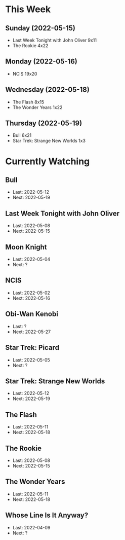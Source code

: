 # This Week

## Sunday (2022-05-15)
- Last Week Tonight with John Oliver 9x11
- The Rookie 4x22

## Monday (2022-05-16)
- NCIS 19x20

## Wednesday (2022-05-18)
- The Flash 8x15
- The Wonder Years 1x22

## Thursday (2022-05-19)
- Bull 6x21
- Star Trek: Strange New Worlds 1x3

# Currently Watching

## Bull
- Last: 2022-05-12
- Next: 2022-05-19

## Last Week Tonight with John Oliver
- Last: 2022-05-08
- Next: 2022-05-15

## Moon Knight
- Last: 2022-05-04
- Next: ?

## NCIS
- Last: 2022-05-02
- Next: 2022-05-16

## Obi-Wan Kenobi
- Last: ?
- Next: 2022-05-27

## Star Trek: Picard
- Last: 2022-05-05
- Next: ?

## Star Trek: Strange New Worlds
- Last: 2022-05-12
- Next: 2022-05-19

## The Flash
- Last: 2022-05-11
- Next: 2022-05-18

## The Rookie
- Last: 2022-05-08
- Next: 2022-05-15

## The Wonder Years
- Last: 2022-05-11
- Next: 2022-05-18

## Whose Line Is It Anyway?
- Last: 2022-04-09
- Next: ?


